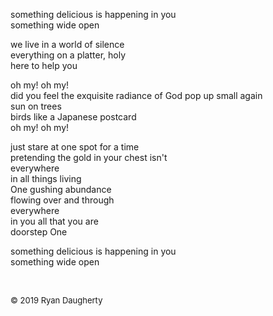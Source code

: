 something delicious is happening in you   
something wide open  
  
we live in a world of silence  
everything on a platter, holy  
here to help you  
  
oh my! oh my!   
did you feel the exquisite radiance of God pop up small again  
sun on trees  
birds like a Japanese postcard  
oh my! oh my!   
  
just stare at one spot for a time  
pretending the gold in your chest isn't   
everywhere  
in all things living  
One gushing abundance  
flowing over and through  
everywhere  
in you all that you are  
doorstep One   
  
something delicious is happening in you   
something wide open  

<br> 

<font size=2>© 2019 Ryan Daugherty</font> 